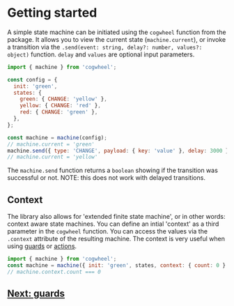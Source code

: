 # Getting started

A simple state machine can be initiated using the `cogwheel` function from the package. It allows you to view the current state (`machine.current`), or invoke a transition via the `.send(event: string, delay?: number, values?: object)` function. `delay` and `values` are optional input parameters.

```js
import { machine } from 'cogwheel';

const config = {
  init: 'green',
  states: {
    green: { CHANGE: 'yellow' },
    yellow: { CHANGE: 'red' },
    red: { CHANGE: 'green' },
  },
};

const machine = machine(config);
// machine.current = 'green'
machine.send({ type: 'CHANGE', payload: { key: 'value' }, delay: 3000 });
// machine.current = 'yellow'
```

The `machine.send` function returns a `boolean` showing if the transition was successful or not. NOTE: this does not work with delayed transitions.

## Context

The library also allows for 'extended finite state machine', or in other words: context aware state machines. You can define an intial 'context' as a third parameter in the `cogwheel` function. You can access the values via the `.context` attribute of the resulting machine. The context is very useful when using [guards](./guards.md) or [actions](./actions.md).

```js
import { machine } from 'cogwheel';
const machine = machine({ init: 'green', states, context: { count: 0 } });
// machine.context.count === 0
```

## [Next: guards](./guards.md)
